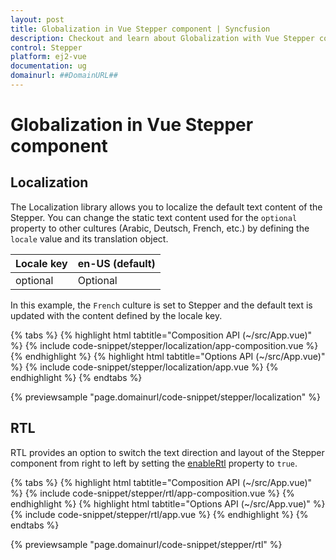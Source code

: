 ```yaml
---
layout: post
title: Globalization in Vue Stepper component | Syncfusion
description: Checkout and learn about Globalization with Vue Stepper component of Syncfusion Essential JS 2 and more.
control: Stepper 
platform: ej2-vue
documentation: ug
domainurl: ##DomainURL##
---
```


# Globalization in Vue Stepper component

## Localization

The Localization library allows you to localize the default text content of the Stepper. You can change the static text content used for the `optional` property to other cultures (Arabic, Deutsch, French, etc.) by defining the `locale` value and its translation object.

Locale key | en-US (default) |
|-----|-----|
| optional | Optional |

In this example, the `French` culture is set to Stepper and the default text is updated with the content defined by the locale key.

{% tabs %}
{% highlight html tabtitle="Composition API (~/src/App.vue)" %}
{% include code-snippet/stepper/localization/app-composition.vue %}
{% endhighlight %}
{% highlight html tabtitle="Options API (~/src/App.vue)" %}
{% include code-snippet/stepper/localization/app.vue %}
{% endhighlight %}
{% endtabs %}

{% previewsample "page.domainurl/code-snippet/stepper/localization" %}

## RTL

RTL provides an option to switch the text direction and layout of the Stepper component from right to left by setting the [enableRtl](https://ej2.syncfusion.com/vue/documentation/api/stepper/stepperModel/#enablertl) property to `true`.

{% tabs %}
{% highlight html tabtitle="Composition API (~/src/App.vue)" %}
{% include code-snippet/stepper/rtl/app-composition.vue %}
{% endhighlight %}
{% highlight html tabtitle="Options API (~/src/App.vue)" %}
{% include code-snippet/stepper/rtl/app.vue %}
{% endhighlight %}
{% endtabs %}

{% previewsample "page.domainurl/code-snippet/stepper/rtl" %}